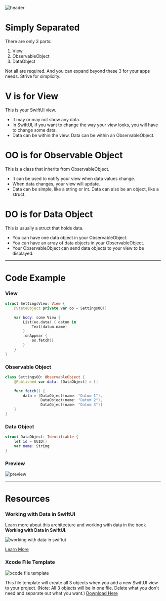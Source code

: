 ![header](https://user-images.githubusercontent.com/24855856/125718166-b660e276-da1f-43f7-999f-fec5e5c54410.png)


# Simply Separated
There are only 3 parts:
1. View
2. ObservableObject
3. DataObject

Not all are required.
And you can expand beyond these 3 for your apps needs.
Strive for simplicity.

# V is for View
This is your SwiftUI view.
* It may or may not show any data.
* In SwiftUI, if you want to change the way your view looks, you will have to change some data.
* Data can be within the view. Data can be within an ObservableObject.


# OO is for Observable Object
This is a class that inherits from ObservableObject.
* It can be used to notify your view when data values change.
* When data changes, your view will update.
* Data can be simple, like a string or int. Data can also be an object, like a struct.


# DO is for Data Object
This is usually a struct that holds data.
* You can have one data object in your ObservableObject.
* You can have an array of data objects in your ObservableObject.
* Your ObservableObject can send data objects to your view to be displayed.

------------

# Code Example
### View
```swift
struct SettingsView: View {
    @StateObject private var oo = SettingsOO()
    
    var body: some View {
        List(oo.data) { datum in
            Text(datum.name)
        }
        .onAppear {
            oo.fetch()
        }
    }
}
```

### Observable Object
```swift
class SettingsOO: ObservableObject {
    @Published var data: [DataObject] = []
    
    func fetch() {
        data = [DataObject(name: "Datum 1"),
                DataObject(name: "Datum 2"),
                DataObject(name: "Datum 3")]
    }
}
```

### Data Object
```swift
struct DataObject: Identifiable {
    let id = UUID()
    var name: String
}
```

### Preview
![preview](https://user-images.githubusercontent.com/24855856/125803759-38e60661-f754-48dc-8b29-ecae855c0e74.png)

------------
# Resources
### Working with Data in SwiftUI
Learn more about this architecture and working with data in the book **Working with Data in SwiftUI**.

![working with data in swiftui](https://user-images.githubusercontent.com/24855856/125804293-5f4ec808-220d-41a7-b1ce-9caebc06069e.png)

[Learn More](https://www.bigmountainstudio.com/data)



### Xcode File Template
![xcode file template](https://user-images.githubusercontent.com/24855856/125811407-ebf6e72f-ee03-4afd-9b46-992ea81202f6.png)

This file template will create all 3 objects when you add a new SwiftUI view to your project.
(Note: All 3 objects will be in one file. Delete what you don't need and separate out what you want.)
[Download Here](https://github.com/bigmountainstudio/VOODOFileTemplate)
